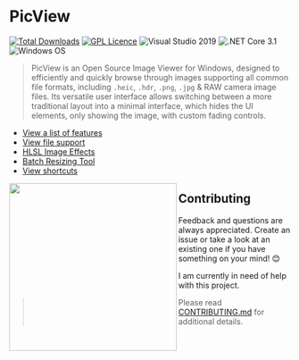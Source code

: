 # PicView
[![Total Downloads](https://img.shields.io/github/downloads/Ruben2776/PicView/total?color=%23007ACC&label=downloads&style=for-the-badge)](https://github.com/Ruben2776/PicView/releases)
[![GPL Licence](https://img.shields.io/badge/license-GPLv3-green.svg?maxAge=3600)](https://github.com/Ruben2776/PicView/blob/master/LICENSE.txt)
![Visual Studio 2019](https://img.shields.io/badge/license-GPLv3-orange.svg?maxAge=3600)
![.NET Core 3.1](https://img.shields.io/badge/.NET-Core%203.1-lightgrey.svg?maxAge=3600)
![Windows OS](https://img.shields.io/badge/OS-Windows%207+-00adef.svg?maxAge=3600)

 > PicView is an Open Source Image Viewer for Windows, designed to efficiently and quickly browse through images supporting all common file formats, including `.heic`, `.hdr`, `.png`, `.jpg` & RAW camera image files. Its versatile user interface allows switching between a more traditional layout into a minimal interface, which hides the UI elements, only showing the image, with custom fading controls.  

 - [View a list of features](https://github.com/Ruben2776/PicView/wiki/Features)
 - [View file support](https://github.com/Ruben2776/PicView/wiki/File-support)
 - [HLSL Image Effects](https://github.com/Ruben2776/PicView/wiki/HLSL-Image-Effects)
 - [Batch Resizing Tool](https://github.com/Ruben2776/PicView/wiki/Batch-Resizing-Tool)
 - [View shortcuts](https://github.com/Ruben2776/PicView/wiki/Keyboard-and-mouse-shortcuts)

<img src="/.github/Annotation%202020-06-06%20070000.png" align="left" width="300x"/>

## Contributing
Feedback and questions are always appreciated. Create an issue or take a look at an existing one if you have something on your mind! 😊

I am currently in need of help with this project.

> Please read [CONTRIBUTING.md](https://github.com/Ruben2776/PicView/blob/master/CONTRIBUTE.md) for additional details.

